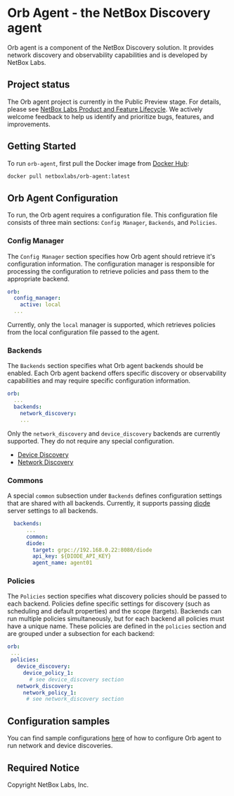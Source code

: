 # Orb Agent - the NetBox Discovery agent
Orb agent is a component of the NetBox Discovery solution. It provides network discovery and observability capabilities and is developed by NetBox Labs.

## Project status

The Orb agent project is currently in the Public Preview stage. For details, please see [NetBox Labs Product and Feature Lifecycle](https://docs.netboxlabs.com/product_feature_lifecycle/). We actively welcome feedback to help us identify and prioritize bugs, features, and improvements.

## Getting Started
To run `orb-agent`, first pull the Docker image from [Docker Hub](https://hub.docker.com/r/netboxlabs/orb-agent):


```sh
docker pull netboxlabs/orb-agent:latest
```

## Orb Agent Configuration
To run, the Orb agent requires a configuration file. This configuration file consists of three main sections: `Config Manager`, `Backends`, and `Policies`.


### Config Manager
The `Config Manager` section specifies how Orb agent should retrieve it's configuration information. The configuration manager is responsible for processing the configuration to retrieve policies and pass them to the appropriate backend.

```yaml
orb:
  config_manager:
    active: local
  ...
```

Currently, only the `local` manager is supported, which retrieves policies from the local configuration file passed to the agent.

### Backends
The `Backends` section specifies what Orb agent backends should be enabled. Each Orb agent backend offers specific discovery or observability capabilities and may require specific configuration information.  

```yaml
orb:
  ...
  backends:
    network_discovery:
    ...
```
Only the `network_discovery` and `device_discovery` backends are currently supported. They do not require any special configuration.
- [Device Discovery](./docs/backends/device_discovery.md) 
- [Network Discovery](./docs/backends/network_discovery.md)
### Commons
A special `common` subsection under `Backends` defines configuration settings that are shared with all backends. Currently, it supports passing [diode](https://github.com/netboxlabs/diode) server settings to all backends.

```yaml
  backends:
      ...
      common:
      diode:
        target: grpc://192.168.0.22:8080/diode
        api_key: ${DIODE_API_KEY}
        agent_name: agent01
```


### Policies
The `Policies` section specifies what discovery policies should be passed to each backend. Policies define specific settings for discovery (such as scheduling and default properties) and the scope (targets). Backends can run multiple policies simultaneously, but for each backend all policies must have a unique name. These policies are defined in the `policies` section and are grouped under a subsection for each backend:

 ```yaml
orb:
  ...
  policies:
    device_discovery:
      device_policy_1:
        # see device_discovery section
    network_discovery:
      network_policy_1:
       # see network_discovery section
 ```

 ## Configuration samples
You can find sample configurations [here](./docs/config_samples.md) of how to configure Orb agent to run network and device discoveries.

## Required Notice

Copyright NetBox Labs, Inc.
